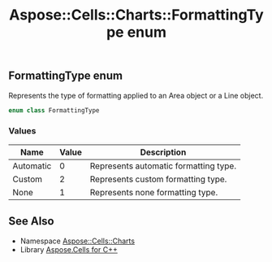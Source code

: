 ﻿---
title: Aspose::Cells::Charts::FormattingType enum
linktitle: FormattingType
second_title: Aspose.Cells for C++ API Reference
description: 'Aspose::Cells::Charts::FormattingType enum. Represents the type of formatting applied to an Area object or a Line object in C++.'
type: docs
weight: 5200
url: /cpp/aspose.cells.charts/formattingtype/
---
## FormattingType enum


Represents the type of formatting applied to an Area object or a Line object.

```cpp
enum class FormattingType
```

### Values

| Name | Value | Description |
| --- | --- | --- |
| Automatic | 0 | Represents automatic formatting type. |
| Custom | 2 | Represents custom formatting type. |
| None | 1 | Represents none formatting type. |

## See Also

* Namespace [Aspose::Cells::Charts](../)
* Library [Aspose.Cells for C++](../../)
